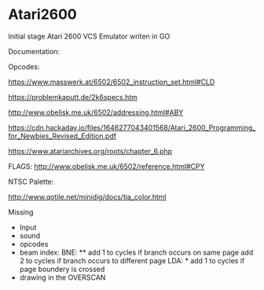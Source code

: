 # Atari2600

Initial stage Atari 2600 VCS Emulator writen in GO

Documentation:

Opcodes:

https://www.masswerk.at/6502/6502_instruction_set.html#CLD

https://problemkaputt.de/2k6specs.htm

http://www.obelisk.me.uk/6502/addressing.html#ABY

https://cdn.hackaday.io/files/1646277043401568/Atari_2600_Programming_for_Newbies_Revised_Edition.pdf

https://www.atariarchives.org/roots/chapter_6.php

FLAGS:
http://www.obelisk.me.uk/6502/reference.html#CPY

NTSC Palette:

http://www.qotile.net/minidig/docs/tia_color.html


Missing
- Input
- sound
- opcodes
- beam index:
 BNE:   ** add 1 to cycles if branch occurs on same page
     add 2 to cycles if branch occurs to different page
 LDA: *  add 1 to cycles if page boundery is crossed
 - drawing in the OVERSCAN

